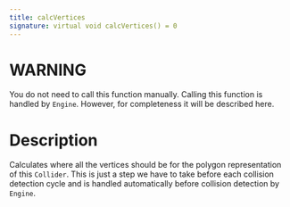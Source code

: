 ```yaml
---
title: calcVertices
signature: virtual void calcVertices() = 0
---
```


# WARNING
You do not need to call this function manually. Calling this function is handled by `Engine`. However, for completeness it will be described here.

# Description
Calculates where all the vertices should be for the polygon representation of this `Collider`. This is just a step we have to take before each collision detection cycle and is handled automatically before collision detection by `Engine`.
